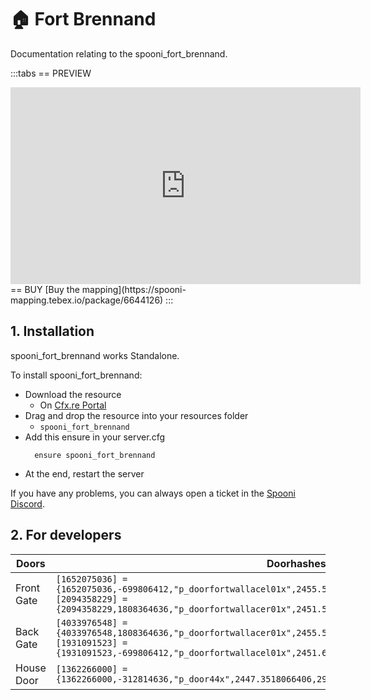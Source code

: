 # 🏠 Fort Brennand
Documentation relating to the spooni_fort_brennand.

:::tabs
== PREVIEW
<iframe width="560" height="315" src="https://www.youtube.com/embed/Biu6c4qZsHA?si=NqX0h-44_d2bXC7A" frameborder="0" allow="accelerometer; autoplay; clipboard-write; encrypted-media; gyroscope; picture-in-picture; web-share" referrerpolicy="strict-origin-when-cross-origin" allowfullscreen></iframe>
== BUY
[Buy the mapping](https://spooni-mapping.tebex.io/package/6644126)
:::

## 1. Installation
spooni_fort_brennand works Standalone.  

To install spooni_fort_brennand:
- Download the resource
  - On [Cfx.re Portal](https://portal.cfx.re/)
- Drag and drop the resource into your resources folder
  - `spooni_fort_brennand`
- Add this ensure in your server.cfg
  ```
    ensure spooni_fort_brennand
  ```
- At the end, restart the server

If you have any problems, you can always open a ticket in the [Spooni Discord](https://discord.gg/spooni).

## 2. For developers
| Doors                     | Doorhashes
|---------------------------|----------------------------------------------------------------------------------|
| Front Gate                | `[1652075036] = {1652075036,-699806412,"p_doorfortwallacel01x",2455.5,305.73001098633,69.629997253418}` <br> `[2094358229] = {2094358229,1808364636,"p_doorfortwallacer01x",2451.5100097656,306.0,69.629997253418}`
| Back Gate                 | `[4033976548] = {4033976548,1808364636,"p_doorfortwallacer01x",2455.5539550781,275.8369140625,69.931770324707}` <br> `[1931091523] = {1931091523,-699806412,"p_doorfortwallacel01x",2451.6020507813,276.08676147461,69.86954498291}`
| House Door                | `[1362266000] = {1362266000,-312814636,"p_door44x",2447.3518066406,292.65710449219,69.327934265137}`

